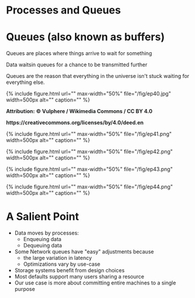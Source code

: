 # Processes and Queues

# Queues (also known as buffers)

Queues are places where things arrive to wait for something

Data waitsin queues for a chance to be transmitted further

Queues are the reason that everything in the universe isn't stuck waiting for everything else\.

{% include figure.html url="" max-width="50%"
   file="/fig/ep40.jpg" width=500px alt="" caption="" %}

<span style="color:#202122"> __Attribution:__ </span>  <span style="color:#202122"> __© Vulphere / Wikimedia Commons / CC BY 4\.0__ </span>

<span style="color:#202122"> __https://creativecommons\.org/licenses/by/4\.0/deed\.en__ </span>

{% include figure.html url="" max-width="50%"
   file="/fig/ep41.png" width=500px alt="" caption="" %}

{% include figure.html url="" max-width="50%"
   file="/fig/ep42.png" width=500px alt="" caption="" %}

{% include figure.html url="" max-width="50%"
   file="/fig/ep43.png" width=500px alt="" caption="" %}

{% include figure.html url="" max-width="50%"
   file="/fig/ep44.png" width=500px alt="" caption="" %}

# A Salient Point

* Data moves by processes:
  * Enqueuing data
  * Dequeuing data
* Some Network queues have "easy" adjustments because
  * the large variation in latency
  * Optimizations vary by use\-case
* Storage systems benefit from design choices
* Most defaults support many users sharing a resource
* Our use case is more about committing entire machines to a single purpose
